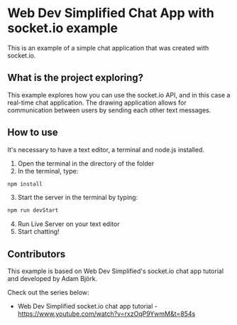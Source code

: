 # Web Dev Simplified Chat App with socket.io example

This is an example of a simple chat application that was created with socket.io.

## What is the project exploring?

This example explores how you can use the socket.io API, and in this case a real-time chat application. The drawing application allows for communication between users by sending each other text messages.

## How to use

It's necessary to have a text editor, a terminal and node.js installed.

1. Open the terminal in the directory of the folder
2. In the terminal, type:

```bash
npm install
```

3. Start the server in the terminal by typing:

```bash
npm run devStart
```

4. Run Live Server on your text editor
5. Start chatting!

## Contributors

This example is based on Web Dev Simplified's socket.io chat app tutorial and developed by Adam Björk.

Check out the series below:

-   Web Dev Simplified socket.io chat app tutorial - https://www.youtube.com/watch?v=rxzOqP9YwmM&t=854s